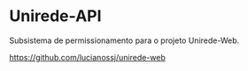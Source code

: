 # Unirede-API

Subsistema de permissionamento para o projeto Unirede-Web.

https://github.com/lucianossj/unirede-web
